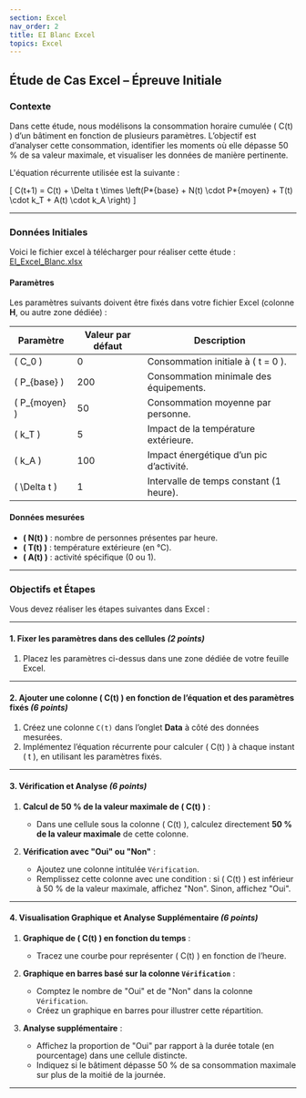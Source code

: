 ```yaml
---
section: Excel
nav_order: 2
title: EI Blanc Excel
topics: Excel
---
```


## **Étude de Cas Excel – Épreuve Initiale**


### **Contexte**

Dans cette étude, nous modélisons la consommation horaire cumulée \( C(t) \) d’un bâtiment en fonction de plusieurs paramètres. L’objectif est d’analyser cette consommation, identifier les moments où elle dépasse 50 % de sa valeur maximale, et visualiser les données de manière pertinente.

L'équation récurrente utilisée est la suivante :

\[
C(t+1) = C(t) + \Delta t \times \left(P*{base} + N(t) \cdot P*{moyen} + T(t) \cdot k_T + A(t) \cdot k_A \right)
\]

---

### **Données Initiales**

Voici le fichier excel à télécharger pour réaliser cette étude : [EI_Excel_Blanc.xlsx](EIBlancExcel.xlsx)

#### **Paramètres**

Les paramètres suivants doivent être fixés dans votre fichier Excel (colonne **H**, ou autre zone dédiée) :

| **Paramètre**    | **Valeur par défaut** | **Description**                         |
| ---------------- | --------------------- | --------------------------------------- |
| \( C_0 \)        | 0                     | Consommation initiale à \( t = 0 \).    |
| \( P\_{base} \)  | 200                   | Consommation minimale des équipements.  |
| \( P\_{moyen} \) | 50                    | Consommation moyenne par personne.      |
| \( k_T \)        | 5                     | Impact de la température extérieure.    |
| \( k_A \)        | 100                   | Impact énergétique d’un pic d’activité. |
| \( \Delta t \)   | 1                     | Intervalle de temps constant (1 heure). |

#### **Données mesurées**

- **\( N(t) \)** : nombre de personnes présentes par heure.
- **\( T(t) \)** : température extérieure (en °C).
- **\( A(t) \)** : activité spécifique (0 ou 1).

---

### **Objectifs et Étapes**

Vous devez réaliser les étapes suivantes dans Excel :

---

#### **1. Fixer les paramètres dans des cellules** _(2 points)_

1. Placez les paramètres ci-dessus dans une zone dédiée de votre feuille Excel.

---

#### **2. Ajouter une colonne \( C(t) \) en fonction de l’équation et des paramètres fixés** _(6 points)_

1. Créez une colonne `C(t)` dans l’onglet **Data** à côté des données mesurées.
2. Implémentez l’équation récurrente pour calculer \( C(t) \) à chaque instant \( t \), en utilisant les paramètres fixés.

---

#### **3. Vérification et Analyse** _(6 points)_

1. **Calcul de 50 % de la valeur maximale de \( C(t) \)** :

   - Dans une cellule sous la colonne \( C(t) \), calculez directement **50 % de la valeur maximale** de cette colonne.

2. **Vérification avec "Oui" ou "Non"** :
   - Ajoutez une colonne intitulée `Vérification`.
   - Remplissez cette colonne avec une condition : si \( C(t) \) est inférieur à 50 % de la valeur maximale, affichez "Non". Sinon, affichez "Oui".

---

#### **4. Visualisation Graphique et Analyse Supplémentaire** _(6 points)_

1. **Graphique de \( C(t) \) en fonction du temps** :

   - Tracez une courbe pour représenter \( C(t) \) en fonction de l’heure.

2. **Graphique en barres basé sur la colonne `Vérification`** :

   - Comptez le nombre de "Oui" et de "Non" dans la colonne `Vérification`.
   - Créez un graphique en barres pour illustrer cette répartition.

3. **Analyse supplémentaire** :
   - Affichez la proportion de "Oui" par rapport à la durée totale (en pourcentage) dans une cellule distincte.
   - Indiquez si le bâtiment dépasse 50 % de sa consommation maximale sur plus de la moitié de la journée.

---
